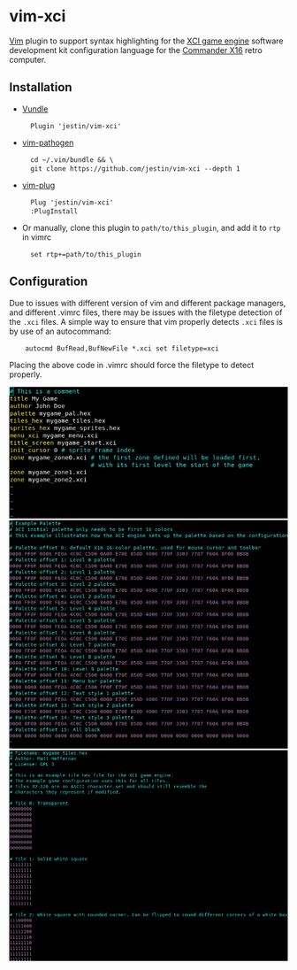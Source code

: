 # vim-xci

[Vim](https://www.vim.org/) plugin to support syntax highlighting for the [XCI
game engine](https://github.com/SlithyMatt/x16-xci) software development kit
configuration language for the [Commander X16](https://www.commanderx16.com)
retro computer.

## Installation

- [Vundle](https://github.com/VundleVim/Vundle.vim)

        Plugin 'jestin/vim-xci'

- [vim-pathogen](https://github.com/tpope/vim-pathogen)

        cd ~/.vim/bundle && \
        git clone https://github.com/jestin/vim-xci --depth 1

- [vim-plug](https://github.com/junegunn/vim-plug)

        Plug 'jestin/vim-xci'
        :PlugInstall

- Or manually, clone this plugin to `path/to/this_plugin`, and add it to `rtp` in vimrc

        set rtp+=path/to/this_plugin

## Configuration

Due to issues with different version of vim and different package managers, and
different .vimrc files, there may be issues with the filetype detection of the
`.xci` files.  A simple way to ensure that vim properly detects `.xci` files is
by use of an autocommand:

		autocmd BufRead,BufNewFile *.xci set filetype=xci

Placing the above code in .vimrc should force the filetype to detect properly.

![](xci_syntax.png)
![](hex_syntax_pal.png)
![](hex_syntax_tiles.png)

